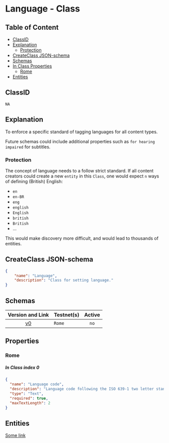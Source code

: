 Language - Class
================

Table of Content
----------------
<!-- TOC START min:1 max:3 link:true asterisk:false update:true -->
  - [ClassID](#classid)
  - [Explanation](#explanation)
    - [Protection](#protection)
  - [CreateClass JSON-schema](#createclass-json-schema)
  - [Schemas](#schemas)
  - [In Class Properties](#in-class-properties)
    - [Rome](#rome)
  - [Entities](#entities)
<!-- TOC END -->

## ClassID
`NA`

## Explanation
To enforce a specific standard of tagging languages for all content types.

Future schemas could include additional properties such as `for hearing impaired` for subtitles.

### Protection

The concept of language needs to a follow strict standard. If all content creators could create a new `entity` in this `Class`, one would expect `n` ways of defining (British) English:
- `en`
- `en-BR`
- `eng`
- `english`
- `English`
- `british`
- `British`
- ...

This would make discovery more difficult, and would lead to thousands of entities.

## CreateClass JSON-schema
```json
{
    "name": "Language",
    "description": "Class for setting language."
}
```

## Schemas

|Version and Link                                           |   Testnet(s)     |Active|
|:---------------------------------------------------------:|------------------|:----:|
| [v0](../../schemas/general/language0.json)                | `Rome`           | `no` |

## Properties
### Rome
##### In Class index 0
```json
{
  "name": "Language code",
  "description": "Language code following the ISO 639-1 two letter standard.",
  "type": "Text",
  "required": true,
  "maxTextLength": 2
}
```

## Entities

[Some link](-)

